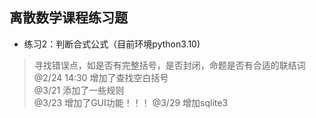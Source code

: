 离散数学课程练习题
--
- 练习2：判断合式公式（目前环境python3.10)
> 寻找错误点，如是否有完整括号，是否封闭，命题是否有合适的联结词
@2/24 14:30 增加了查找空白括号  
@3/21 添加了一些规则  
@3/23 增加了GUI功能！！！
@3/29 增加sqlite3
